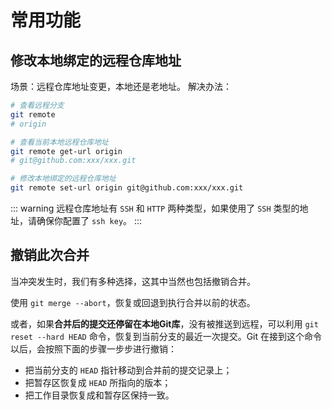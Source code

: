 <!--
 * @Descripttion: 
 * @version: 
 * @Author: qiuxchao
 * @Date: 2022-09-01 09:46:58
 * @LastEditors: qiuxchao
 * @LastEditTime: 2022-09-01 10:01:19
-->
# 常用功能

## 修改本地绑定的远程仓库地址
场景：远程仓库地址变更，本地还是老地址。
解决办法：
```sh
# 查看远程分支
git remote
# origin

# 查看当前本地远程仓库地址
git remote get-url origin
# git@github.com:xxx/xxx.git

# 修改本地绑定的远程仓库地址
git remote set-url origin git@github.com:xxx/xxx.git
```

::: warning
远程仓库地址有 `SSH` 和 `HTTP` 两种类型，如果使用了 `SSH` 类型的地址，请确保你配置了 `ssh key`。
:::

## 撤销此次合并
当冲突发生时，我们有多种选择，这其中当然也包括撤销合并。

使用 `git merge --abort`，恢复或回退到执行合并以前的状态。

或者，如果**合并后的提交还停留在本地Git库**，没有被推送到远程，可以利用 `git reset --hard HEAD` 命令，恢复到当前分支的最近一次提交。Git 在接到这个命令以后，会按照下面的步骤一步步进行撤销：

- 把当前分支的 `HEAD` 指针移动到合并前的提交记录上；
- 把暂存区恢复成 `HEAD` 所指向的版本；
- 把工作目录恢复成和暂存区保持一致。
